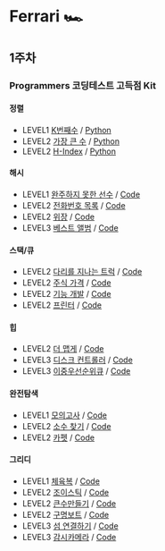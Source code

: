 # Ferrari 🏎️

## 1주차

### Programmers 코딩테스트 고득점 Kit

#### 정렬

- LEVEL1 [K번째수](https://programmers.co.kr/learn/courses/30/lessons/42748?language=python3) / [Python](./sorting/42748.py)
- LEVEL2 [가장 큰 수](https://programmers.co.kr/learn/courses/30/lessons/42746?language=python3) / [Python](./sorting/42746.py)
- LEVEL2 [H-Index](https://programmers.co.kr/learn/courses/30/lessons/42747?language=python3) / [Python](./sorting/42747.py)

#### 해시

- LEVEL1 [완주하지 못한 선수](https://programmers.co.kr/learn/courses/30/lessons/42576?language=python3) / [Code](./hash/42576.py)
- LEVEL2 [전화번호 목록](https://programmers.co.kr/learn/courses/30/lessons/42577?language=python3) / [Code](./hash/42577.py)
- LEVEL2 [위장](https://programmers.co.kr/learn/courses/30/lessons/42578?language=python3) / [Code](./hash/42578.py)
- LEVEL3 [베스트 앨범](https://programmers.co.kr/learn/courses/30/lessons/42579?language=python3) / [Code](./hash/42579.py)

#### 스택/큐

- LEVEL2 [다리를 지나는 트럭](https://programmers.co.kr/learn/courses/30/lessons/42583?language=python3) / [Code](./stack-queue/42583.py)
- LEVEL2 [주식 가격](https://programmers.co.kr/learn/courses/30/lessons/42584?language=python3) / [Code](./stack-queue/42584.py)
- LEVEL2 [기능 개발](https://programmers.co.kr/learn/courses/30/lessons/42586?language=python3) / [Code](./stack-queue/42586.py)
- LEVEL2 [프린터](https://programmers.co.kr/learn/courses/30/lessons/42587?language=python3) / [Code](./stack-queue/42587.py)

#### 힙

- LEVEL2 [더 맵게](https://programmers.co.kr/learn/courses/30/lessons/42626?language=python3) / [Code](./heap/더_맵게.py)
- LEVEL3 [디스크 컨트롤러](https://programmers.co.kr/learn/courses/30/lessons/42627?language=python3) / [Code](./heap/디스크_컨트롤러.py)
- LEVEL3 [이중우선순위큐](https://programmers.co.kr/learn/courses/30/lessons/42628?language=python3) / [Code](./heap/이중우선순위큐.py)

#### 완전탐색

- LEVEL1 [모의고사](https://programmers.co.kr/learn/courses/30/lessons/42840?language=python3) / [Code](./search/모의고사.py)
- LEVEL2 [소수 찾기](https://programmers.co.kr/learn/courses/30/lessons/42839?language=python3) / [Code](./search/소수찾기.py)
- LEVEL2 [카펫](https://programmers.co.kr/learn/courses/30/lessons/42842?language=python3) / [Code](./search/카펫.py)

#### 그리디

- LEVEL1 [체육복](https://programmers.co.kr/learn/courses/30/lessons/42862?language=python3) / [Code](./greedy/체육복.py)
- LEVEL2 [조이스틱](https://programmers.co.kr/learn/courses/30/lessons/42860?language=python3) / [Code](./greedy/조이스틱.py)
- LEVEL2 [큰수만들기](https://programmers.co.kr/learn/courses/30/lessons/42883?language=python3) / [Code](./greedy/큰수만들기.py)
- LEVEL2 [구명보트](https://programmers.co.kr/learn/courses/30/lessons/42885?language=python3) / [Code](./greedy/구명보트.py)
- LEVEL3 [섬 연결하기](https://programmers.co.kr/learn/courses/30/lessons/42861?language=python3) / [Code](./greedy/섬_연결하기.py)
- LEVEL3 [감시카메라](https://programmers.co.kr/learn/courses/30/lessons/42884?language=python3) / [Code](./greedy/감시카메라.py)
